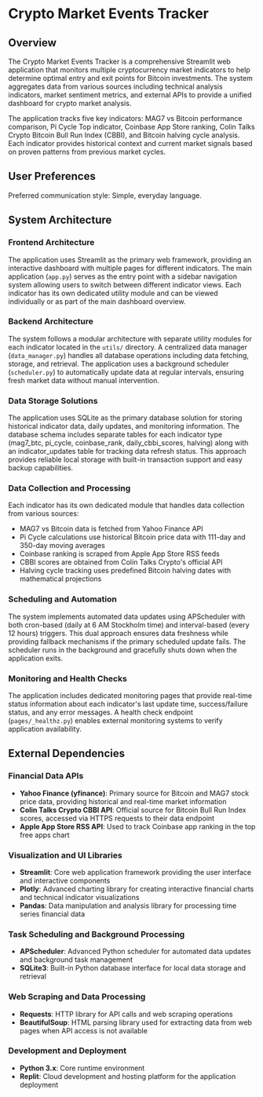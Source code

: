 # Crypto Market Events Tracker

## Overview

The Crypto Market Events Tracker is a comprehensive Streamlit web application that monitors multiple cryptocurrency market indicators to help determine optimal entry and exit points for Bitcoin investments. The system aggregates data from various sources including technical analysis indicators, market sentiment metrics, and external APIs to provide a unified dashboard for crypto market analysis.

The application tracks five key indicators: MAG7 vs Bitcoin performance comparison, Pi Cycle Top indicator, Coinbase App Store ranking, Colin Talks Crypto Bitcoin Bull Run Index (CBBI), and Bitcoin halving cycle analysis. Each indicator provides historical context and current market signals based on proven patterns from previous market cycles.

## User Preferences

Preferred communication style: Simple, everyday language.

## System Architecture

### Frontend Architecture
The application uses Streamlit as the primary web framework, providing an interactive dashboard with multiple pages for different indicators. The main application (`app.py`) serves as the entry point with a sidebar navigation system allowing users to switch between different indicator views. Each indicator has its own dedicated utility module and can be viewed individually or as part of the main dashboard overview.

### Backend Architecture
The system follows a modular architecture with separate utility modules for each indicator located in the `utils/` directory. A centralized data manager (`data_manager.py`) handles all database operations including data fetching, storage, and retrieval. The application uses a background scheduler (`scheduler.py`) to automatically update data at regular intervals, ensuring fresh market data without manual intervention.

### Data Storage Solutions
The application uses SQLite as the primary database solution for storing historical indicator data, daily updates, and monitoring information. The database schema includes separate tables for each indicator type (mag7_btc, pi_cycle, coinbase_rank, daily_cbbi_scores, halving) along with an indicator_updates table for tracking data refresh status. This approach provides reliable local storage with built-in transaction support and easy backup capabilities.

### Data Collection and Processing
Each indicator has its own dedicated module that handles data collection from various sources:
- MAG7 vs Bitcoin data is fetched from Yahoo Finance API
- Pi Cycle calculations use historical Bitcoin price data with 111-day and 350-day moving averages
- Coinbase ranking is scraped from Apple App Store RSS feeds
- CBBI scores are obtained from Colin Talks Crypto's official API
- Halving cycle tracking uses predefined Bitcoin halving dates with mathematical projections

### Scheduling and Automation
The system implements automated data updates using APScheduler with both cron-based (daily at 6 AM Stockholm time) and interval-based (every 12 hours) triggers. This dual approach ensures data freshness while providing fallback mechanisms if the primary scheduled update fails. The scheduler runs in the background and gracefully shuts down when the application exits.

### Monitoring and Health Checks
The application includes dedicated monitoring pages that provide real-time status information about each indicator's last update time, success/failure status, and any error messages. A health check endpoint (`pages/_healthz.py`) enables external monitoring systems to verify application availability.

## External Dependencies

### Financial Data APIs
- **Yahoo Finance (yfinance)**: Primary source for Bitcoin and MAG7 stock price data, providing historical and real-time market information
- **Colin Talks Crypto CBBI API**: Official source for Bitcoin Bull Run Index scores, accessed via HTTPS requests to their data endpoint
- **Apple App Store RSS API**: Used to track Coinbase app ranking in the top free apps chart

### Visualization and UI Libraries
- **Streamlit**: Core web application framework providing the user interface and interactive components
- **Plotly**: Advanced charting library for creating interactive financial charts and technical indicator visualizations
- **Pandas**: Data manipulation and analysis library for processing time series financial data

### Task Scheduling and Background Processing
- **APScheduler**: Advanced Python scheduler for automated data updates and background task management
- **SQLite3**: Built-in Python database interface for local data storage and retrieval

### Web Scraping and Data Processing
- **Requests**: HTTP library for API calls and web scraping operations
- **BeautifulSoup**: HTML parsing library used for extracting data from web pages when API access is not available

### Development and Deployment
- **Python 3.x**: Core runtime environment
- **Replit**: Cloud development and hosting platform for the application deployment